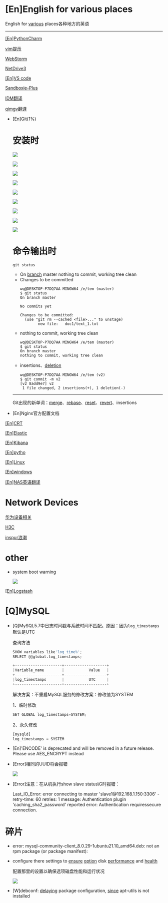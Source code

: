 # \[En]English for various places

English for [various](various_33AFVAkTGcxxu1K2rx82GD.md "various") places各种地方的英语

***

[\[En\]PythonCharm](\[En]PythonCharm_t43WRubWEaAvnJTzDNMKYp.md "\[En]PythonCharm")

[vim提示](vim提示_sB47AgDwTKPu683qy1QUrD.md "vim提示")

[WebStorm](WebStorm_d3hy9J6N12JNqBxv87uVn6.md "WebStorm")

[NetDrive3](NetDrive3_oSqEWUXNJrhPwabtr2etMU.md "NetDrive3")

[\[En\]VS code](<\[En]VS code_u36F9CxNPtBiyuXx4C6JyZ.md> "\[En]VS code")

[Sandboxie-Plus](Sandboxie-Plus_9ZV1bnKve6ZU1Xrq97JRoy.md "Sandboxie-Plus")

[IDM翻译](IDM翻译_9ReA3S9EkkB9ZdDkY1k9fJ.md "IDM翻译")

[qimgv翻译](qimgv翻译_9HMeK9ofB8sgwMrgS6eGdw.md "qimgv翻译")



-   \[En]Git(1%)
    # 安装时
    ![](../image/image_JfvZJn3rAR.png)

    ![](../image/image_D4mr0WP_jv.png)

    ![](../image/image_MdSsvX0bVN.png)

    ![](../image/image_7KVSRPaPgU.png)

    ![](../image/image_fp_7CnQ3a_.png)

    ![](../image/image_sRp8yfR1DE.png)

    ![](../image/image_ia8IjcYVay.png)

    ![](../image/image_0wVHa8zwW_.png)

    ![](../image/image_Y0bUbElKW6.png)
    # 命令输出时
    `git status`
    -   On [branch](branch_xiyzwHmMUgEmdqeXgrPAMT.md "branch") master
        nothing to commit, working tree clean
    -   Changes to be committed
        ```纯文本
        wq@DESKTOP-P7DQ7AA MINGW64 /e/tem (master)
        $ git status
        On branch master

        No commits yet

        Changes to be committed:
          (use "git rm --cached <file>..." to unstage)
                new file:   doc1/text_1.txt

        ```
    -   nothing to commit, working tree clean
        ```纯文本
        wq@DESKTOP-P7DQ7AA MINGW64 /e/tem (master)
        $ git status
        On branch master
        nothing to commit, working tree clean

        ```
    -   insertions、[deletion](deletion_gJFzpv57iF6FnW3fCSQop1.md "deletion")
        ```纯文本
        wq@DESKTOP-P7DQ7AA MINGW64 /e/tem (v2)
        $ git commit -m v2
        [v2 8add9e7] v2
         1 file changed, 2 insertions(+), 1 deletion(-)

        ```
    ***
    Git出现的新单词：[merge](merge_5sduKaNVuqfNgUyb5Sy7Cy.md "merge")、[rebase](rebase_8WDa5dnqcY7fE9vpoy2CXn.md "rebase")、[reset](reset_7MrquJxJuhyuUsQsqtPW6j.md "reset")、[revert](revert_9U33wF5FavwRtAZvZA6fg2.md "revert")、insertions


-   \[En]Nginx官方配置文档

[\[En\]CRT](\[En]CRT_pPE5GB25YLgvEEjMksc11F.md "\[En]CRT")

[\[En\]Elastic](\[En]Elastic_fB9YgM11bHqSmiZWQXAuav.md "\[En]Elastic")

[\[En\]Kibana](\[En]Kibana_cxCoaF95rugzKRCcALYNSK.md "\[En]Kibana")

[\[En\]pytho](\[En]pytho_hksgL7fYKFjVkqqXCSo7Lu.md "\[En]pytho")

[\[En\]Linux](\[En]Linux_uydYnM3wcHE3rKLJVyyNpp.md "\[En]Linux")

[\[En\]windows](\[En]windows_diUQ2KvQKubERWufJ35dUk.md "\[En]windows")

[\[En\]NAS英语翻译](\[En]NAS英语翻译_iQYrGsweUjmcw8VUyKJ58h.md "\[En]NAS英语翻译")

# Network Devices

[华为设备相关](华为设备相关_vC8EGJCx7HP9MCDJEKT4sN.md "华为设备相关")

[H3C](H3C_4oA5NKQHStJxKnC8A2F4L7.md "H3C")

[inspur浪潮](inspur浪潮_izrSC9Va9RP4RFBo498cC7.md "inspur浪潮")

# other

-   system boot warning

    ![](../image/5c90212e483f599212062d71ee551a5_5pmrBjwrU0.jpg)



[\[En\]Logstash](\[En]Logstash_rbz3LUggokF9zsQSgYeFss.md "\[En]Logstash")

# \[Q]MySQL

-   \[Q]MySQL5.7中日志时间戳与系统时间不匹配。原因：因为`log_timestamps`默认是UTC

    查询方法
    ```python
    SHOW variables like'log_time%';
    SELECT @@global.log_timestamps;
    ```
    ```python
    +---------------------+-------------------+
    |Variable_name        |           Value   |
    +---------------------+-------------------+
    |log_timestamps       |           UTC     |
    +---------------------+-------------------+
    ```
    解决方案：不重启MySQL服务的修改方案：修改值为SYSTEM

    1、临时修改
    ```python
    SET GLOBAL log_timestamps=SYSTEM;
    ```
    2、永久修改
    ```python
    [mysqld]
    log_timestamps = SYSTEM
    ```
-   \[En]'ENCODE' is deprecated and will be removed in a future release. Please use AES\_ENCRYPT instead


-   \[Error]相同的UUID将会报错

    ![](../image/image_taMg1eJZMx.png)
-   \[Error]注意：在从机执行show slave status\G时报错：

    Last\_IO\_Error: error connecting to master 'slave1\@192.168.1.150:3306' - retry-time: 60 retries: 1
    message: Authentication plugin 'caching\_sha2\_password' reported error: Authentication requiressecure connection.





# 碎片

-   error: mysql-community-client\_8.0.29-1ubuntu21.10\_amd64.deb: not an rpm package (or package manifest):
-   configure there settings to [ensure](ensure_AKCQtifwX4npH7TCkLpEp.md "ensure") [option](option_WdhQG4FrJd8p7SZsFioTC.md "option") disk [performance](performance_eYn42F8r3D2n4ZPVG2RrSR.md "performance") and [health](health_fSEdt3RUT1CnsaDoA2ryDf.md "health")

    配置那里的设置以确保选项磁盘性能和运行状况

    ![](../image/image_Gyn8NzsVoM.png)
-   \[W]debconf: [delaying](delaying_ve4o8oBhNYJdmzewHd3e72.md "delaying") package configuration, [since](since_qu9cpjucCeKSwWCi2pxZ9k.md "since") apt-utils is not installed



